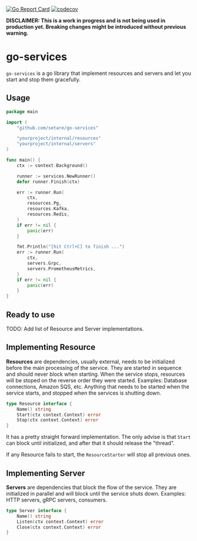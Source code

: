 [![Go Report Card](https://goreportcard.com/badge/github.com/setare/go-services)](https://goreportcard.com/report/github.com/setare/go-services) [![codecov](https://codecov.io/gh/setare/go-services/branch/master/graph/badge.svg?token=FPOIDZ55TM)](https://codecov.io/gh/setare/go-services)

**DISCLAIMER: This is a work in progress and is not being used in production yet. Breaking changes might be introduced
without previous warning.**

# go-services

`go-services` is a go library that implement resources and servers and let you start and stop them gracefully. 

## Usage

```go
package main

import (
	"github.com/setare/go-services"

	"yourproject/internal/resources"
	"yourproject/internal/servers"
)

func main() {
	ctx := context.Background()

	runner := services.NewRunner()
	defer runner.Finish(ctx)

	err := runner.Run(
		ctx,
		resources.Pg,
		resources.Kafka,
		resources.Redis,
	)
	if err != nil {
		panic(err)
	}

	fmt.Println("[hit Ctrl+C] to finish ...")
	err := runner.Run(
		ctx,
		servers.Grpc,
		servers.PrometheusMetrics,
	)
	if err != nil {
		panic(err)
	}
}
```

## Ready to use

TODO: Add list of Resource and Server implementations.

## Implementing Resource

**Resources** are dependencies, usually external, needs to be initialized before the main processing of the service.
They are started in sequence and should never block when starting. When the service stops, resources will be stoped
on the reverse order they were started. Examples: Database connections, Amazon SQS, etc. Anything that needs to be
started when the service starts, and stopped when the services is shutting down.

```go
type Resource interface {
	Name() string
	Start(ctx context.Context) error
	Stop(ctx context.Context) error
}
```

It has a pretty straight forward implementation. The only advise is that `Start` can block until initialized, and after
that it should release the "thread".

If any Resource fails to start, the `ResourceStarter` will stop all previous ones. 

## Implementing Server

**Servers** are dependencies that block the flow of the service. They are initialized in parallel and will block until
the service shuts down. Examples: HTTP servers, gRPC servers, consumers.

```go
type Server interface {
	Name() string
	Listen(ctx context.Context) error
	Close(ctx context.Context) error
}
```